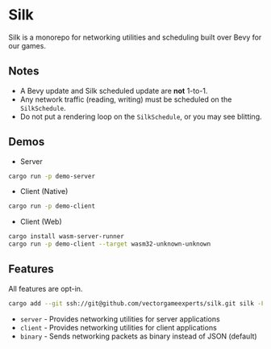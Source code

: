 # Silk

Silk is a monorepo for networking utilities and scheduling built over Bevy for our games.

## Notes

- A Bevy update and Silk scheduled update are **not** 1-to-1.
- Any network traffic (reading, writing) must be scheduled on the `SilkSchedule`.
- Do not put a rendering loop on the `SilkSchedule`, or you may see blitting.

## Demos

- Server

```bash
cargo run -p demo-server
```

- Client (Native)

```bash
cargo run -p demo-client
```

- Client (Web)

```bash
cargo install wasm-server-runner
cargo run -p demo-client --target wasm32-unknown-unknown
```

## Features

All features are opt-in.

```bash
cargo add --git ssh://git@github.com/vectorgameexperts/silk.git silk -F <features>
```

- `server` - Provides networking utilities for server applications
- `client` - Provides networking utilities for client applications
- `binary` - Sends networking packets as binary instead of JSON (default)
